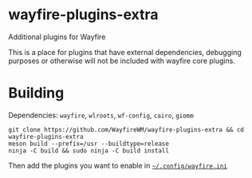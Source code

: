 # wayfire-plugins-extra
Additional plugins for Wayfire

This is a place for plugins that have external dependencies, debugging purposes or otherwise will not be included with wayfire core plugins.

# Building

Dependencies:
`wayfire`, `wlroots`, `wf-config`, `cairo`, `giomm`

```
git clone https://github.com/WayfireWM/wayfire-plugins-extra && cd wayfire-plugins-extra
meson build --prefix=/usr --buildtype=release
ninja -C build && sudo ninja -C build install
```

Then add the plugins you want to enable in [`~/.config/wayfire.ini`](https://github.com/WayfireWM/wayfire/blob/master/wayfire.ini)
